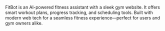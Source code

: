 FitBot is an AI-powered fitness assistant with a sleek gym website. It offers smart workout plans, progress tracking, and scheduling tools. Built with modern web tech for a seamless fitness experience—perfect for users and gym owners alike.
